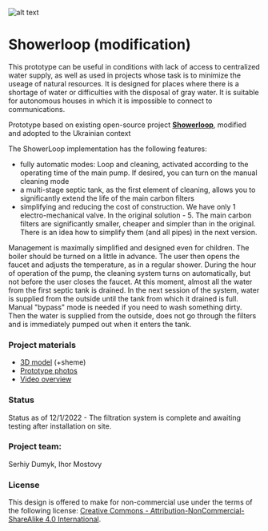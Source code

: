 ![alt text]([https://github.com/Ostriv-platform/Showerloop_mod/blob/main/UA/model_view.jpg](https://github.com/Ostriv-platform/Showerloop_mod/blob/main/SHOWERLOOP%20general%20view.jpg)?raw=true)

# Showerloop (modification)

This prototype can be useful in conditions with lack of access to centralized water supply, as well as used in projects whose task is to minimize the useage of natural resources. It is designed for places where there is a shortage of water or difficulties with the disposal of gray water. It is suitable for autonomous houses in which it is impossible to connect to communications.

Prototype based on existing open-source project [**Showerloop**](https://www.instructables.com/Showerloop), modified and adopted to the Ukrainian context

The ShowerLoop implementation has the following features:
  - fully automatic modes: Loop and cleaning, activated according to the operating time of the main pump. If desired, you can turn on the manual cleaning mode
  - a multi-stage septic tank, as the first element of cleaning, allows you to significantly extend the life of the main carbon filters
  - simplifying and reducing the cost of construction. We have only 1 electro-mechanical valve. In the original solution - 5. The main carbon filters are significantly smaller, cheaper and simpler than in the original. There is an idea how to simplify them (and all pipes) in the next version.

Management is maximally simplified and designed even for children. The boiler should be turned on a little in advance. The user then opens the faucet and adjusts the temperature, as in a regular shower. During the hour of operation of the pump, the cleaning system turns on automatically, but not before the user closes the faucet. At this moment, almost all the water from the first septic tank is drained. In the next session of the system, water is supplied from the outside until the tank from which it drained is full. Manual "bypass" mode is needed if you need to wash something dirty. Then the water is supplied from the outside, does not go through the filters and is immediately pumped out when it enters the tank.

### Project materials

- [3D model](https://sketchfab.com/3d-models/showerloop-c81902937d714d8a92df5faddf62d5df) (+sheme)
- [Prototype photos](https://github.com/Ostriv-platform/Showerloop_mod/tree/main/UA/Photo)
- [Video overview](https://www.youtube.com/watch?v=5W0fS3685UU&ab_channel=SergiiDumyk)

### Status
Status as of 12/1/2022 - The filtration system is complete and awaiting testing after installation on site.

### Project team:
Serhiy Dumyk, Ihor Mostovy

### License 
This design is offered to make for non-commercial use under the terms of the following license: 
[Creative Commons - Attribution-NonCommercial-ShareAlike 4.0 International](https://creativecommons.org/licenses/by-nc-sa/4.0/).
